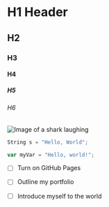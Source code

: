 # H1 Header
## H2
### H3
#### H4
##### H5
###### H6

![Image of a shark laughing](https://media0.giphy.com/media/v1.Y2lkPTc5MGI3NjExOGMzeWk2NWU2c28zbjlyOTE5azVxZGJteTZ2NWt5eGRsZjJuZ2JycCZlcD12MV9pbnRlcm5hbF9naWZfYnlfaWQmY3Q9Zw/u36Ow6jBvWCFW/giphy.gif) 

```  c++
String s = "Hello, World";
```  

``` javascript
var myVar = "Hello, world!";
```

- [ ] Turn on GitHub Pages
- [ ] Outline my portfolio
- [ ] Introduce myself to the world

